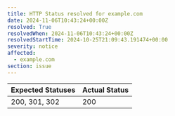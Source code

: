 ```yaml
---
title: HTTP Status resolved for example.com
date: 2024-11-06T10:43:24+00:00Z
resolved: True
resolvedWhen: 2024-11-06T10:43:24+00:00Z
resolvedStartTime: 2024-10-25T21:09:43.191474+00:00
severity: notice
affected:
  - example.com
section: issue
---
```


| Expected Statuses | Actual Status  |
|-------------------|----------------|
| 200, 301, 302 | 200 |

